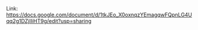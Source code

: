 Link: https://docs.google.com/document/d/1tkJEo_X0oxnqzYEmagqwFQpnLG4Uqq2g1DZjlIiHT9g/edit?usp=sharing
